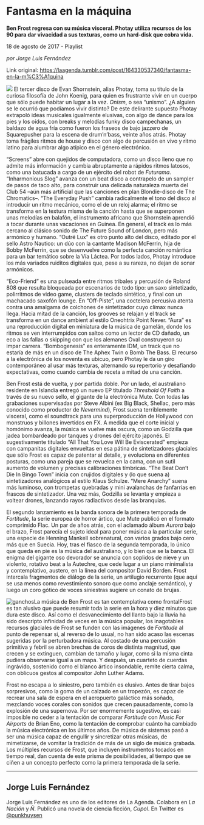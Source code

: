 # Fantasma en la máquina

**Ben Frost regresa con su música visceral. Photay utiliza recursos de los 90 para dar vivacidad a sus texturas, como un hard-disk que cobra vida.**

18 de agosto de 2017 - Playlist

_por Jorge Luis Fernández_

Link original: https://laagenda.tumblr.com/post/164330537340/fantasma-en-la-m%C3%A1quina

![](https://64.media.tumblr.com/1472161082c095dfae07668e3ced53d0/tumblr_inline_p8ue85NJrg1t6q87u_500.jpg)
El tercer disco de Evan Shornstein, alias Photay, toma su título de la curiosa filosofía de John Koenig, para quien es frustrante vivir en un cuerpo que sólo puede habitar un lugar a la vez. *Onism*, o sea “unismo”. ¿A alguien se le ocurrió que podíamos vivir distinto? De este delirante supuesto Photay extrapoló ideas musicales igualmente elusivas, con algo de dance para los pies y los oídos, con breaks y melodías funky disco campechanas, un baldazo de agua fría como fueron los fraseos de bajo jazzero de Squarepusher para la escena de drum’n’bass, veinte años atrás. Photay toma frágiles ritmos de house y disco con algo de percusión en vivo y ritmo latino para alumbrar algo atípico en el género electrónico. 

“Screens” abre con quejidos de computadora, como un disco lleno que no admite más información y cambia abruptamente a rápidos ritmos latosos, como una batucada a cargo de un ejército del robot de *Futurama*. “Inharmonious Slog” avanza con un beat disco a contrapelo de un sampler de pasos de taco alto, para construir una delicada naturaleza muerta del Club 54 –aún más artificial que las canciones en plan Blondie-disco de The Chromatics–. “The Everyday Push” cambia radicalmente el tono del disco al introducir un ritmo mecánico, como el de un reloj alarma; el ritmo se transforma en la textura misma de la canción hasta que se superponen unas melodías en balafón, el instrumento africano que Shornstein aprendió a tocar durante unas vacaciones en Guinea. En general, el track es lo más cercano al clásico sonido de The Future Sound of London, pero más armónico y humano. “Outré Lux” es otro punto alto del disco, editado por el sello Astro Nautico: un dúo con la cantante Madison McFerrin, hija de Bobby McFerrin, que se desenvuelve como la perfecta canción romántica para un bar temático sobre la Vía Láctea. Por todos lados, Photay introduce los más variados ruiditos digitales que, pese a su rareza, no dejan de sonar armónicos. 

 “Eco-Friend” es una pulseada entre ritmos tribales y percusión de Roland 808 que resulta bloqueada por escenarios de todo tipo: un saxo sintetizado, polirritmos de video game, clusters de teclado sintético, y final con un machacado saxofón lounge. En “Off-Piste”, una coctelera percusiva atenta contra una amalgama de colchones de sintetizador cuyo clímax nunca llega. Hacia mitad de la canción, los grooves se relajan y el track se transforma en un dance ambient al estilo Oneohtrix Point Never. “Aura” es una reproducción digital en miniatura de la música de gamelán, donde los ritmos se ven interrumpidos con saltos como un lector de CD dañado, un eco a las fallas o skipping con que los alemanes Oval construyeron su impar carrera. “Bombogenesis” es enteramente IDM, un track que no estaría de más en un disco de The Aphex Twin o Bomb The Bass. El recurso a la electrónica de los noventa es ubicuo, pero Photay le da un giro contemporáneo al usar más texturas, alternando su repertorio y desafiando expectativas, como cuando cambia de receta a mitad de una canción. 

Ben Frost está de vuelta, y por partida doble. Por un lado, el australiano residente en Islandia entregó un nuevo EP titulado *Threshold Of Faith* a través de su nuevo sello, el gigante de la electrónica Mute. Con todas las grabaciones supervisadas por Steve Albini (ex Big Black, Shellac, pero más conocido como productor de *Nevermind*), Frost suena terriblemente visceral, como el soundtrack para una superproducción de Hollywood con monstruos y billones invertidos en FX. A medida que el corte inicial y homónimo avanza, la música se vuelve más oscura, como un Godzilla que jadea bombardeado por tanques y drones del ejército japonés. El sugestivamente titulado “All That You Love Will Be Eviscerated” empieza con campanitas digitales envueltas en esa pátina de sintetizadores glaciales que sólo Frost es capaz de patentar al detalle, y evoluciona en diferentes posturas, como una pareja que se revuelca en la cama, con un sutil aumento de volumen y precisas calibraciones tímbricas. “The Beat Don’t Die In Bingo Town” inicia con crujidos digitales y (lo que suena a) sintetizadores analógicos al estilo Klaus Schulze. “Mere Anarchy” suena más luminoso, con trompetas quebradas y mini avalanchas de fanfarrias en frascos de sintetizador. Una vez más, Godzilla se levanta y empieza a voltear drones, lanzando rayos radiactivos desde las branquias. 

El segundo lanzamiento es la banda sonora de la primera temporada de *Fortitude*, la serie europea de horror ártico, que Mute publicó en el formato comprimido Flac. Un par de años atrás, con el aclamado álbum *Aurora* bajo el brazo, Frost parecía el sujeto ideal para poner música a la particular serie, una especie de Henning Mankell sobrenatural, con varios grados bajo cero más que en Suecia. Hoy, tras el fiasco de la segunda temporada, lo único que queda en pie es la música del australiano, y lo bien que se la banca. El enigma del gigante oso devorador se anuncia con soplidos de nieve y un violento, rotativo beat a la Autechre, que cede lugar a un piano minimalista y contemplativo, austero, en la línea del compositor David Borden. Frost intercala fragmentos de diálogo de la serie, un artilugio recurrente (que aquí se usa menos como revestimiento sonoro que como anclaje semántico), y luego un coro gótico de voces siniestras sugiere un conato de brujas. 

![ganchos](https://64.media.tumblr.com/1cadec77c9acf58317c02951310fe955/tumblr_inline_p8ue85uxj61t6q87u_500.jpg)La música de Ben Frost es tan contemplativa como frontalFrost es tan alusivo que puede resumir toda la serie en la hora y diez minutos que dura este disco. Así como el desvanecimiento del llanto bajo la lluvia ha sido descripto infinidad de veces en la música popular, los inagotables recursos glaciales de Frost se funden con las imágenes de *Fortitude* al punto de repensar si, al reverso de lo usual, no han sido acaso las escenas sugeridas por la perturbadora música. Al costado de una percusión primitiva y febril se abren brechas de coros de distinta magnitud, que crecen y se extinguen, cambian de tamaño y lugar, como si la misma cinta pudiera observarse igual a un mapa. Y después, un cuarteto de cuerdas ingrávido, sostenido como el blanco ártico insondable, remite cierta calma, con oblicuos gestos al compositor John Luther Adams. 

Frost no escapa a lo siniestro, pero también es elusivo. Antes de tirar bajos sorpresivos, como la goma de un calzado en un tropezón, es capaz de recrear una sala de espera en el aeropuerto galáctico más soñado, mezclando voces corales con sonidos que crecen pausadamente, como la explosión de una supernova. Por ser enormemente sugestivo, es casi imposible no ceder a la tentación de comparar *Fortitude* con *Music For Airports* de Brian Eno, como la tentación de comprobar cuánto ha cambiado la música electrónica en los últimos años. De música de sistemas pasó a ser una música capaz de engullir y sincretizar otras músicas, de mimetizarse, de vomitar la tradición de más de un siglo de música grabada. Los múltiples recursos de Frost, que incluyen instrumentos tocados en tiempo real, dan cuenta de este prisma de posibilidades, al tiempo que se ciñen a un concepto perfecto como la primera temporada de la serie. 

  




---

Jorge Luis Fernández
--------------------

 Jorge Luis Fernández es uno de los editores de La Agenda. Colabora en *La Nación* y *Ñ*. Publicó una novela de ciencia ficción, *Cupol*. En Twitter es [@punkhuysen](https://twitter.com/punkhuysen) 

